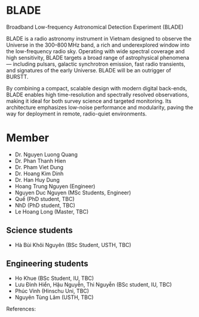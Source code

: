 # BLADE
 Broadband Low-frequency Astronomical Detection Experiment (BLADE)

BLADE is a radio astronomy instrument in Vietnam designed to observe the Universe in the 300–800 MHz band, a rich and underexplored window into the low-frequency radio sky. Operating with wide spectral coverage and high sensitivity, BLADE targets a broad range of astrophysical phenomena — including pulsars, galactic synchrotron emission, fast radio transients, and signatures of the early Universe. BLADE will be an outrigger of BURSTT. 

By combining a compact, scalable design with modern digital back-ends, BLADE enables high time-resolution and spectrally resolved observations, making it ideal for both survey science and targeted monitoring. Its architecture emphasizes low-noise performance and modularity, paving the way for deployment in remote, radio-quiet environments.

# Member
- Dr. Nguyen Luong Quang  
- Dr. Phan Thanh Hien  
- Dr. Pham Viet Dung  
- Dr. Hoang Kim Dinh  
- Dr. Han Huy Dung  
- Hoang Trung Nguyen (Engineer)  
- Nguyen Duc Nguyen (MSc Students, Engineer)
- Quế (PhD student, TBC)
- NhD (PhD student, TBC)
- Le Hoang Long (Master, TBC)
## Science students
- Hà Bùi Khôi Nguyên (BSc Student, USTH, TBC)

## Engineering students
- Ho Khue (BSc Student, IU, TBC)
- Lưu Đình Hiển, Hậu Nguyễn, Thi Nguyễn  (BSc student, IU, TBC)
- Phúc Vinh (Hinschu Uni, TBC)
- Nguyên Tùng Lâm (USTH, TBC)


References:

